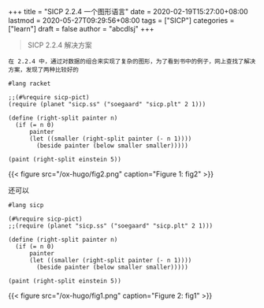 +++
title = "SICP 2.2.4 一个图形语言"
date = 2020-02-19T15:27:00+08:00
lastmod = 2020-05-27T09:29:56+08:00
tags = ["SICP"]
categories = ["learn"]
draft = false
author = "abcdlsj"
+++

> SICP 2.2.4 解决方案

<!--more-->

```text
在 2.2.4 中，通过对数据的组合来实现了复杂的图形，为了看到书中的例子，网上查找了解决方案，发现了两种比较好的
```

```racket
#lang racket

;;(#%require sicp-pict)
(require (planet "sicp.ss" ("soegaard" "sicp.plt" 2 1)))

(define (right-split painter n)
  (if (= n 0)
	  painter
	  (let ((smaller (right-split painter (- n 1))))
		(beside painter (below smaller smaller)))))

(paint (right-split einstein 5))
```

{{< figure src="/ox-hugo/fig2.png" caption="Figure 1: fig2" >}}

还可以

```racket
#lang sicp

(#%require sicp-pict)
;;(require (planet "sicp.ss" ("soegaard" "sicp.plt" 2 1)))

(define (right-split painter n)
  (if (= n 0)
	  painter
	  (let ((smaller (right-split painter (- n 1))))
		(beside painter (below smaller smaller)))))

(paint (right-split einstein 5))
```

{{< figure src="/ox-hugo/fig1.png" caption="Figure 2: fig1" >}}
